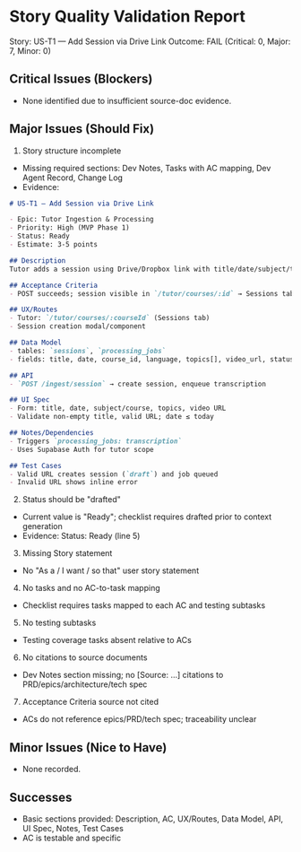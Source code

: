 # Story Quality Validation Report

Story: US-T1 — Add Session via Drive Link
Outcome: FAIL (Critical: 0, Major: 7, Minor: 0)

## Critical Issues (Blockers)

- None identified due to insufficient source-doc evidence.

## Major Issues (Should Fix)

1) Story structure incomplete
- Missing required sections: Dev Notes, Tasks with AC mapping, Dev Agent Record, Change Log
- Evidence:
```1:36:docs/stories/US-T1.md
# US-T1 — Add Session via Drive Link

- Epic: Tutor Ingestion & Processing
- Priority: High (MVP Phase 1)
- Status: Ready
- Estimate: 3-5 points

## Description
Tutor adds a session using Drive/Dropbox link with title/date/subject/topic.

## Acceptance Criteria
- POST succeeds; session visible in `/tutor/courses/:id` → Sessions tab with status `draft`.

## UX/Routes
- Tutor: `/tutor/courses/:courseId` (Sessions tab)
- Session creation modal/component

## Data Model
- tables: `sessions`, `processing_jobs`
- fields: title, date, course_id, language, topics[], video_url, status=`draft`

## API
- `POST /ingest/session` → create session, enqueue transcription

## UI Spec
- Form: title, date, subject/course, topics, video URL
- Validate non-empty title, valid URL; date ≤ today

## Notes/Dependencies
- Triggers `processing_jobs: transcription`
- Uses Supabase Auth for tutor scope

## Test Cases
- Valid URL creates session (`draft`) and job queued
- Invalid URL shows inline error
```

2) Status should be "drafted"
- Current value is "Ready"; checklist requires drafted prior to context generation
- Evidence: Status: Ready (line 5)

3) Missing Story statement
- No "As a / I want / so that" user story statement

4) No tasks and no AC-to-task mapping
- Checklist requires tasks mapped to each AC and testing subtasks

5) No testing subtasks
- Testing coverage tasks absent relative to ACs

6) No citations to source documents
- Dev Notes section missing; no [Source: ...] citations to PRD/epics/architecture/tech spec

7) Acceptance Criteria source not cited
- ACs do not reference epics/PRD/tech spec; traceability unclear

## Minor Issues (Nice to Have)

- None recorded.

## Successes

- Basic sections provided: Description, AC, UX/Routes, Data Model, API, UI Spec, Notes, Test Cases
- AC is testable and specific
